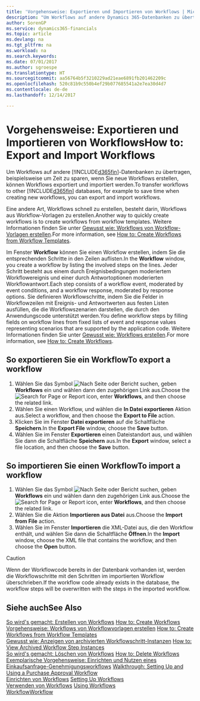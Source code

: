 ```yaml
---
title: 'Vorgehensweise: Exportieren und Importieren von Workflows | Microsoft Docs'
description: "Um Workflows auf andere Dynamics 365-Datenbanken zu übertragen, beispielsweise um Zeit zu sparen, wenn Sie neue Workflows erstellen, können Workflows exportiert und importiert werden."
author: SorenGP
ms.service: dynamics365-financials
ms.topic: article
ms.devlang: na
ms.tgt_pltfrm: na
ms.workload: na
ms.search.keywords: 
ms.date: 07/01/2017
ms.author: sgroespe
ms.translationtype: HT
ms.sourcegitcommit: aa56764b5f3210229ad21eae6891fb201462209c
ms.openlocfilehash: 520c81b9c550b4ef29b077685541a2e7ea30d4d7
ms.contentlocale: de-de
ms.lasthandoff: 12/14/2017

---
```

# <a name="how-to-export-and-import-workflows"></a><span data-ttu-id="1fb1b-103">Vorgehensweise: Exportieren und Importieren von Workflows</span><span class="sxs-lookup"><span data-stu-id="1fb1b-103">How to: Export and Import Workflows</span></span>
<span data-ttu-id="1fb1b-104">Um Workflows auf andere [!INCLUDE[d365fin](includes/d365fin_md.md)]-Datenbanken zu übertragen, beispielsweise um Zeit zu sparen, wenn Sie neue Workflows erstellen, können Workflows exportiert und importiert werden.</span><span class="sxs-lookup"><span data-stu-id="1fb1b-104">To transfer workflows to other [!INCLUDE[d365fin](includes/d365fin_md.md)] databases, for example to save time when creating new workflows, you can export and import workflows.</span></span>  

 <span data-ttu-id="1fb1b-105">Eine andere Art, Workflows schnell zu erstellen, besteht darin, Workflows aus Workflow-Vorlagen zu erstellen.</span><span class="sxs-lookup"><span data-stu-id="1fb1b-105">Another way to quickly create workflows is to create workflows from workflow templates.</span></span> <span data-ttu-id="1fb1b-106">Weitere Informationen finden Sie unter [Gewusst wie: Workflows von Workflow-Vorlagen erstellen](across-how-to-create-workflows-from-workflow-templates.md).</span><span class="sxs-lookup"><span data-stu-id="1fb1b-106">For more information, see [How to: Create Workflows from Workflow Templates](across-how-to-create-workflows-from-workflow-templates.md).</span></span>  

 <span data-ttu-id="1fb1b-107">Im Fenster **Workflow** können Sie einen Workflow erstellen, indem Sie die entsprechenden Schritte in den Zeilen auflisten.</span><span class="sxs-lookup"><span data-stu-id="1fb1b-107">In the **Workflow** window, you create a workflow by listing the involved steps on the lines.</span></span> <span data-ttu-id="1fb1b-108">Jeder Schritt besteht aus einem durch Ereignisbedingungen moderiertem Workflowereignis und einer durch Antwortoptionen moderierten Workflowantwort.</span><span class="sxs-lookup"><span data-stu-id="1fb1b-108">Each step consists of a workflow event, moderated by event conditions, and a workflow response, moderated by response options.</span></span> <span data-ttu-id="1fb1b-109">Sie definieren Workflowschritte, indem Sie die Felder in Workflowzeilen mit Ereignis- und Antwortwerten aus festen Listen ausfüllen, die die Workflowszenarien darstellen, die durch den Anwendungscode unterstützt werden.</span><span class="sxs-lookup"><span data-stu-id="1fb1b-109">You define workflow steps by filling fields on workflow lines from fixed lists of event and response values representing scenarios that are supported by the application code.</span></span> <span data-ttu-id="1fb1b-110">Weitere Informationen finden Sie unter [Gewusst wie: Workflows erstellen](across-how-to-create-workflows.md).</span><span class="sxs-lookup"><span data-stu-id="1fb1b-110">For more information, see [How to: Create Workflows](across-how-to-create-workflows.md).</span></span>  

## <a name="to-export-a-workflow"></a><span data-ttu-id="1fb1b-111">So exportieren Sie ein Workflow</span><span class="sxs-lookup"><span data-stu-id="1fb1b-111">To export a workflow</span></span>  
1.  <span data-ttu-id="1fb1b-112">Wählen Sie das Symbol ![Nach Seite oder Bericht suchen](media/ui-search/search_small.png "Symbol Nach Seite oder Bericht suchen"), geben **Workflows** ein und wählen dann den zugehörigen Link aus.</span><span class="sxs-lookup"><span data-stu-id="1fb1b-112">Choose the ![Search for Page or Report](media/ui-search/search_small.png "Search for Page or Report icon") icon, enter **Workflows**, and then choose the related link.</span></span>  
2.  <span data-ttu-id="1fb1b-113">Wählen Sie einen Workflow, und wählen die **In Datei exportieren** Aktion aus.</span><span class="sxs-lookup"><span data-stu-id="1fb1b-113">Select a workflow, and then choose the **Export to File** action.</span></span>  
3.  <span data-ttu-id="1fb1b-114">Klicken Sie im Fenster **Datei exportieren** auf die Schaltfläche **Speichern**.</span><span class="sxs-lookup"><span data-stu-id="1fb1b-114">In the **Export File** window, choose the **Save** button.</span></span>  
4.  <span data-ttu-id="1fb1b-115">Wählen Sie im Fenster **Exportieren** einen Dateistandort aus, und wählen Sie dann die Schaltfläche **Speichern** aus.</span><span class="sxs-lookup"><span data-stu-id="1fb1b-115">In the **Export** window, select a file location, and then choose the **Save** button.</span></span>  

## <a name="to-import-a-workflow"></a><span data-ttu-id="1fb1b-116">So importieren Sie einen Workflow</span><span class="sxs-lookup"><span data-stu-id="1fb1b-116">To import a workflow</span></span>  
1.  <span data-ttu-id="1fb1b-117">Wählen Sie das Symbol ![Nach Seite oder Bericht suchen](media/ui-search/search_small.png "Symbol Nach Seite oder Bericht suchen"), geben **Workflows** ein und wählen dann den zugehörigen Link aus.</span><span class="sxs-lookup"><span data-stu-id="1fb1b-117">Choose the ![Search for Page or Report](media/ui-search/search_small.png "Search for Page or Report icon") icon, enter **Workflows**, and then choose the related link.</span></span>  
2.  <span data-ttu-id="1fb1b-118">Wählen Sie die Aktion **Importieren aus Datei** aus.</span><span class="sxs-lookup"><span data-stu-id="1fb1b-118">Choose the **Import from File** action.</span></span>  
3.  <span data-ttu-id="1fb1b-119">Wählen Sie im Fenster **Importieren** die XML-Datei aus, die den Workflow enthält, und wählen Sie dann die Schaltfläche **Öffnen**.</span><span class="sxs-lookup"><span data-stu-id="1fb1b-119">In the **Import** window, choose the XML file that contains the workflow, and then choose the **Open** button.</span></span>  

> [!CAUTION]  
>  <span data-ttu-id="1fb1b-120">Wenn der Workflowcode bereits in der Datenbank vorhanden ist, werden die Workflowschritte mit den Schritten im importierten Workflow überschrieben.</span><span class="sxs-lookup"><span data-stu-id="1fb1b-120">If the workflow code already exists in the database, the workflow steps will be overwritten with the steps in the imported workflow.</span></span>  

## <a name="see-also"></a><span data-ttu-id="1fb1b-121">Siehe auch</span><span class="sxs-lookup"><span data-stu-id="1fb1b-121">See Also</span></span>  
 <span data-ttu-id="1fb1b-122">[So wird's gemacht: Erstellen von Workflows](across-how-to-create-workflows.md) </span><span class="sxs-lookup"><span data-stu-id="1fb1b-122">[How to: Create Workflows](across-how-to-create-workflows.md) </span></span>  
 <span data-ttu-id="1fb1b-123">[Vorgehensweise: Workflows von Workflowvorlagen erstellen](across-how-to-create-workflows-from-workflow-templates.md) </span><span class="sxs-lookup"><span data-stu-id="1fb1b-123">[How to: Create Workflows from Workflow Templates](across-how-to-create-workflows-from-workflow-templates.md) </span></span>  
 <span data-ttu-id="1fb1b-124">[Gewusst wie: Anzeigen von archivierten Workflowschritt-Instanzen](across-how-to-view-archived-workflow-step-instances.md) </span><span class="sxs-lookup"><span data-stu-id="1fb1b-124">[How to: View Archived Workflow Step Instances](across-how-to-view-archived-workflow-step-instances.md) </span></span>  
 <span data-ttu-id="1fb1b-125">[So wird's gemacht: Löschen von Workflows](across-how-to-delete-workflows.md) </span><span class="sxs-lookup"><span data-stu-id="1fb1b-125">[How to: Delete Workflows](across-how-to-delete-workflows.md) </span></span>  
 <span data-ttu-id="1fb1b-126">[Exemplarische Vorgehensweise: Einrichten und Nutzen eines Einkaufsanfrage-Genehmigungsworkflows](walkthrough-setting-up-and-using-a-purchase-approval-workflow.md) </span><span class="sxs-lookup"><span data-stu-id="1fb1b-126">[Walkthrough: Setting Up and Using a Purchase Approval Workflow](walkthrough-setting-up-and-using-a-purchase-approval-workflow.md) </span></span>  
 <span data-ttu-id="1fb1b-127">[Einrichten von Workflows](across-set-up-workflows.md) </span><span class="sxs-lookup"><span data-stu-id="1fb1b-127">[Setting Up Workflows](across-set-up-workflows.md) </span></span>  
 <span data-ttu-id="1fb1b-128">[Verwenden von Workflows](across-use-workflows.md) </span><span class="sxs-lookup"><span data-stu-id="1fb1b-128">[Using Workflows](across-use-workflows.md) </span></span>  
 [<span data-ttu-id="1fb1b-129">Workflow</span><span class="sxs-lookup"><span data-stu-id="1fb1b-129">Workflow</span></span>](across-workflow.md)   

